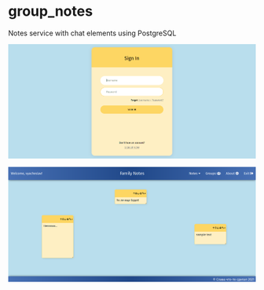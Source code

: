 # group_notes
Notes service with chat elements using PostgreSQL

![Alt text](/login.png?raw=true "Optional Title")

![Alt text](/notes.png?raw=true "Optional Title")
